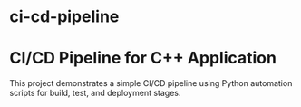# ci-cd-pipeline
# CI/CD Pipeline for C++ Application

This project demonstrates a simple CI/CD pipeline using Python automation scripts for build, test, and deployment stages.

